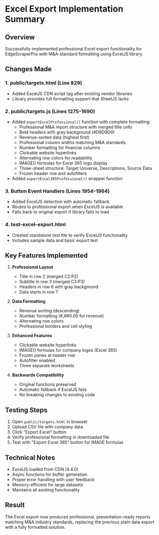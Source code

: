# Excel Export Implementation Summary

## Overview
Successfully implemented professional Excel export functionality for EdgeScraperPro with M&A-standard formatting using ExcelJS library.

## Changes Made

### 1. **public/targets.html** (Line 829)
- Added ExcelJS CDN script tag after existing vendor libraries
- Library provides full formatting support that SheetJS lacks

### 2. **public/targets.js** (Lines 1275-1690)
- Added `exportExcelProfessional()` function with complete formatting:
  - Professional M&A report structure with merged title cells
  - Bold headers with gray background (#D9D9D9)
  - Revenue-sorted data (highest first)
  - Professional column widths matching M&A standards
  - Number formatting for financial columns
  - Clickable website hyperlinks
  - Alternating row colors for readability
  - IMAGE() formulas for Excel 365 logo display
  - Three-sheet structure: Target Universe, Descriptions, Source Data
  - Frozen header row and autofilters
- Added `exportExcel365Professional()` wrapper function

### 3. **Button Event Handlers** (Lines 1954-1964)
- Added ExcelJS detection with automatic fallback
- Routes to professional export when ExcelJS is available
- Falls back to original export if library fails to load

### 4. **test-excel-export.html**
- Created standalone test file to verify ExcelJS functionality
- Includes sample data and basic export test

## Key Features Implemented

1. **Professional Layout**
   - Title in row 2 (merged C2:P2)
   - Subtitle in row 3 (merged C3:P3)
   - Headers in row 6 with gray background
   - Data starts in row 7

2. **Data Formatting**
   - Revenue sorting (descending)
   - Number formatting (#,##0.00 for revenue)
   - Alternating row colors
   - Professional borders and cell styling

3. **Enhanced Features**
   - Clickable website hyperlinks
   - IMAGE() formulas for company logos (Excel 365)
   - Frozen panes at header row
   - Autofilter enabled
   - Three separate worksheets

4. **Backwards Compatibility**
   - Original functions preserved
   - Automatic fallback if ExcelJS fails
   - No breaking changes to existing code

## Testing Steps

1. Open `public/targets.html` in browser
2. Upload CSV file with company data
3. Click "Export Excel" button
4. Verify professional formatting in downloaded file
5. Test with "Export Excel 365" button for IMAGE formulas

## Technical Notes

- ExcelJS loaded from CDN (4.4.0)
- Async functions for buffer generation
- Proper error handling with user feedback
- Memory-efficient for large datasets
- Maintains all existing functionality

## Result
The Excel export now produces professional, presentation-ready reports matching M&A industry standards, replacing the previous plain data export with a fully formatted solution.